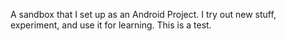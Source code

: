 A sandbox that I set up as an Android Project. I try out new stuff, experiment, and use it for learning. This is a test.
